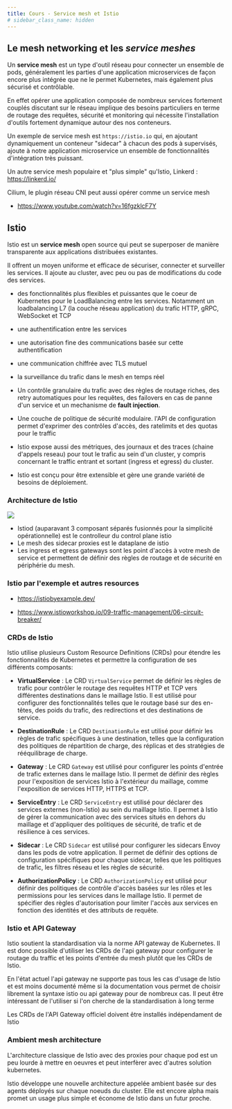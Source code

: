 ```yaml
---
title: Cours - Service mesh et Istio
# sidebar_class_name: hidden
---
```


## Le mesh networking et les *service meshes*

Un **service mesh** est un type d'outil réseau pour connecter un ensemble de pods, généralement les parties d'une application microservices de façon encore plus intégrée que ne le permet Kubernetes, mais également plus sécurisé et contrôlable.

En effet opérer une application composée de nombreux services fortement couplés discutant sur le réseau implique des besoins particuliers en terme de routage des requêtes, sécurité et monitoring qui nécessite l'installation d'outils fortement dynamique autour des nos conteneurs.

Un exemple de service mesh est `https://istio.io` qui, en ajoutant dynamiquement un conteneur "sidecar" à chacun des pods à supervisés, ajoute à notre application microservice un ensemble de fonctionnalités d'intégration très puissant.

Un autre service mesh populaire et "plus simple" qu'Istio, Linkerd : https://linkerd.io/

Cilium, le plugin réseau CNI peut aussi opérer comme un service mesh

- https://www.youtube.com/watch?v=16fgzklcF7Y

## Istio

Istio est un **service mesh** open source qui peut se superposer de manière transparente aux applications distribuées existantes.

Il offrent un moyen uniforme et efficace de sécuriser, connecter et surveiller les services. Il ajoute au cluster, avec peu ou pas de modifications du code des services.

- des fonctionnalités plus flexibles et puissantes que le coeur de Kubernetes pour le LoadBalancing entre les services. Notamment un loadbalancing L7 (la couche réseau application) du trafic HTTP, gRPC, WebSocket et TCP

- une authentification entre les services

- une autorisation fine des communications basée sur cette authentification

- une communication chiffrée avec TLS mutuel

- la surveillance du trafic dans le mesh en temps réel

- Un contrôle granulaire du trafic avec des règles de routage riches, des retry automatiques pour les requêtes, des failovers en cas de panne d'un service et un mechanisme de **fault injection**.

- Une couche de politique de sécurité modulaire. l'API de configuration permet d'exprimer des contrôles d'accès, des ratelimits et des quotas pour le traffic

- Istio expose aussi des métriques, des journaux et des traces (chaine d'appels reseau) pour tout le trafic au sein d'un cluster, y compris concernant le traffic entrant et sortant (ingress et egress) du cluster.

- Istio est conçu pour être extensible et gère une grande variété de besoins de déploiement.

### Architecture de Istio

![](/img/kubernetes/istio_archi.png)

- Istiod (auparavant 3 composant séparés fusionnés pour la simplicité opérationnelle) est le controlleur du control plane istio
- Le mesh des sidecar proxies est le dataplane de istio
- Les ingress et egress gateways sont les point d'accès à votre mesh de service et permettent de définir des règles de routage et de sécurité en périphérie du mesh.

### Istio par l'exemple et autres resources

- https://istiobyexample.dev/

- https://www.istioworkshop.io/09-traffic-management/06-circuit-breaker/

### CRDs de Istio

Istio utilise plusieurs Custom Resource Definitions (CRDs) pour étendre les fonctionnalités de Kubernetes et permettre la configuration de ses différents composants:

- **VirtualService** : Le CRD `VirtualService` permet de définir les règles de trafic pour contrôler le routage des requêtes HTTP et TCP vers différentes destinations dans le maillage Istio. Il est utilisé pour configurer des fonctionnalités telles que le routage basé sur des en-têtes, des poids du trafic, des redirections et des destinations de service.

- **DestinationRule** : Le CRD `DestinationRule` est utilisé pour définir les règles de trafic spécifiques à une destination, telles que la configuration des politiques de répartition de charge, des réplicas et des stratégies de rééquilibrage de charge.

- **Gateway** : Le CRD `Gateway` est utilisé pour configurer les points d'entrée de trafic externes dans le maillage Istio. Il permet de définir des règles pour l'exposition de services Istio à l'extérieur du maillage, comme l'exposition de services HTTP, HTTPS et TCP.

- **ServiceEntry** : Le CRD `ServiceEntry` est utilisé pour déclarer des services externes (non-Istio) au sein du maillage Istio. Il permet à Istio de gérer la communication avec des services situés en dehors du maillage et d'appliquer des politiques de sécurité, de trafic et de résilience à ces services.

- **Sidecar** : Le CRD `Sidecar` est utilisé pour configurer les sidecars Envoy dans les pods de votre application. Il permet de définir des options de configuration spécifiques pour chaque sidecar, telles que les politiques de trafic, les filtres réseau et les règles de sécurité.

- **AuthorizationPolicy** : Le CRD `AuthorizationPolicy` est utilisé pour définir des politiques de contrôle d'accès basées sur les rôles et les permissions pour les services dans le maillage Istio. Il permet de spécifier des règles d'autorisation pour limiter l'accès aux services en fonction des identités et des attributs de requête.


### Istio et API Gateway

Istio soutient la standardisation via la norme API gateway de Kubernetes. Il est donc possible d'utiliser les CRDs de l'api gateway pour configurer le routage du traffic et les points d'entrée du mesh plutôt que les CRDs de Istio.

En l'état actuel l'api gateway ne supporte pas tous les cas d'usage de Istio et est moins documenté même si la documentation vous permet de choisir librement la syntaxe istio ou api gateway pour de nombreux cas. Il peut être intéressant de l'utiliser si l'on cherche de la standardisation à long terme

Les CRDs de l'API Gateway officiel doivent être installés indépendament de Istio

### Ambient mesh architecture

L'architecture classique de Istio avec des proxies pour chaque pod est un peu lourde à mettre en oeuvres et peut interfèrer avec d'autres solution kubernetes.

Istio développe une nouvelle architecture appelée ambient basée sur des agents déployés sur chaque noeuds du cluster. Elle est encore alpha mais promet un usage plus simple et économe de Istio dans un futur proche.


<!-- ## Essayer Istio

- Cloner l'application d'exemple bookinfo :

```sh
cd ~/Desktop
git clone https://github.com/istio/istio.git
cp -R istio/sample/bookinfo .
```

- Suivez le tutoriel officiel à l'adresse : https://istio.io/latest/docs/setup/getting-started/
 -->

<!-- 
## Principes et architecture


### Pour aller plus loin


## Déployer Istio

#### 1. Déployer les Custom Resource Definitions avec le chart Istio base:

```sh
helm repo add istio https://istio-release.storage.googleapis.com/charts

helm repo update

kubectl create namespace istio-system

helm install istio-base istio/base -n istio-system --set defaultRevision=default
```

C'est une bonne pratique générale de ne pas déployer les CRDs avec le chart principal de l'application/opérateur que l'on veut installer. En effet :

- Désinstaller une release d'un chart est une opération assez commune
- Désinstaller une release comprenant des CRDs va désinstaller ces CRDs
- Désinstaller les CRDs implique la suppression définitive des resources associées ce qui implique une perte de données potentiellement grave

On pourrait vouloir utiliser plusieurs releases du même chart sans toucher aux CRDs et la 

#### 2. Installer le control plane Istio via une application ArgoCD

```sh
helm install istiod istio/istiod -n istio-system --set "profile=demo" --wait
```

## Déployer l'application d'exemple bookinfo

- Cloner l'application: `git clone https://github.com/Uptime-Formation/istio_bookinfo_TPs.git`

- Créer un namespace pour l'application : `kubectl create namespace bookinfo`.

- Activer l'injection de sidecar (le mode normal de Istio) pour le namespace: `kubectl label namespace bookinfo istio-injection=enabled`

Le controller Istiod surveille les namespaces étiquetés de la sorte.

Déployons l'application avec ArgoCD
 -->


